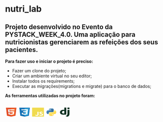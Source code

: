 # <h1>nutri_lab</h1>

<h2>Projeto desenvolvido no Evento da PYSTACK_WEEK_4.0. Uma aplicação para nutricionistas gerenciarem as refeições dos seus pacientes.</h2>

<b>Para fazer uso e iniciar o projeto é preciso:</b> 
- Fazer um clone do projeto; 
- Criar um ambiente virtual no seu editor; 
- Instalar todos os requirements;  
- Executar as migrações(migrations e migrate) para o banco de dados;

<b>As ferramentas utilizadas no projeto foram:</b>
<div style="display: inline_block"><br>
  <img align="center" alt="Davi-HTML" height="30" width="40" src="https://raw.githubusercontent.com/devicons/devicon/master/icons/html5/html5-original.svg">
  <img align="center" alt="Davi-CSS" height="30" width="40" src="https://raw.githubusercontent.com/devicons/devicon/master/icons/css3/css3-original.svg">
  <img align="center" alt="Davi-Js" height="30" width="40" src="https://raw.githubusercontent.com/devicons/devicon/master/icons/javascript/javascript-plain.svg">
  <img align="center" alt="Davi-Python" height="30" width="40" src="https://raw.githubusercontent.com/devicons/devicon/master/icons/python/python-original.svg">
  <img align="center" alt="Davi-Django" height="30" width="40" src="https://raw.githubusercontent.com/devicons/devicon/master/icons/django/django-plain.svg">
</div>

